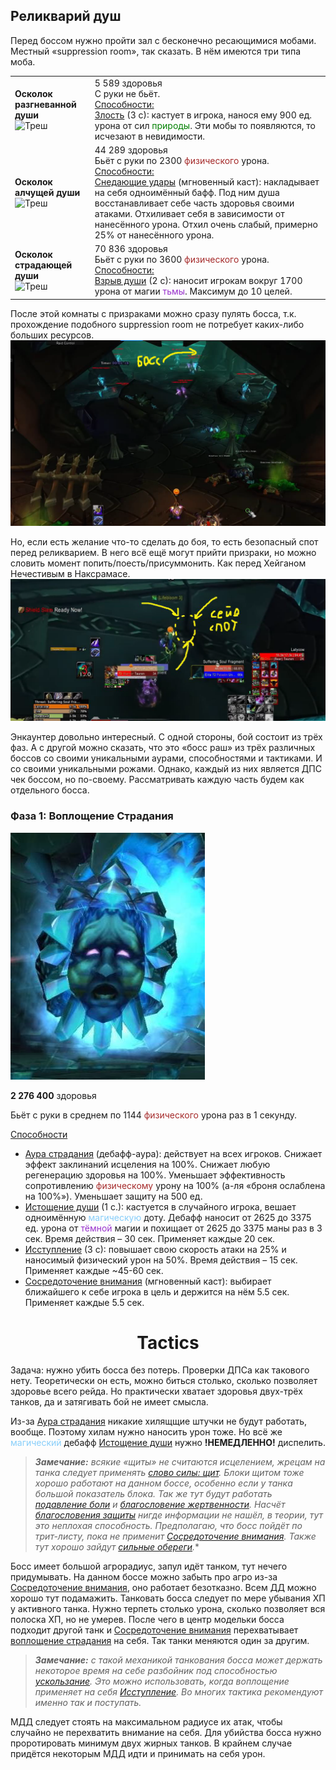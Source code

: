 ## Реликварий душ ##

Перед боссом нужно пройти зал с бесконечно ресающимися мобами. Местный «suppression room», так сказать. В нём имеются три типа моба.

<table>
    <tr>
        <td>
            <b>Осколок разгневанной души</b> <br />
            <img src="/BT_guide/img/ros1.png" alt="Треш">
        </td>
        <td>
            5 589 здоровья <br />
            С руки не бьёт. <br />
            <u>Способности:</u> <br />
            <a href="https://ru.tbc.wowhead.com/spell=41986">Злость</a> (3 с): кастует в игрока, нанося ему 900 ед. урона от сил <span style="color:green">природы</span>. 
            Эти мобы то появляются, то исчезают в невидимости.
        </td>
    </tr>
    <tr>
        <td>
            <b>Осколок алчущей души</b> <br />
            <img src="/BT_guide/img/ros2.png" alt="Треш">
        </td>
        <td>
            44 289 здоровья <br />
            Бьёт с руки по 2300 <span style="color:brown">физического</span> урона. <br />
            <u>Способности:</u> <br />
            <a href="https://ru.tbc.wowhead.com/spell=41248">Снедающие удары</a> (мгновенный каст): накладывает на себя одноимённый бафф. 
            Под ним душа восстанавливает себе часть здоровья своими атаками.
            Отхиливает себя в зависимости от нанесённого урона. Отхил очень слабый, примерно 25% от нанесённого урона.
        </td>
    </tr>
    <tr>
        <td>
            <b>Осколок страдающей души</b> <br />
            <img src="/BT_guide/img/ros3.png" alt="Треш">
        </td>
        <td>
            70 836 здоровья <br />
            Бьёт с руки по 3600 <span style="color:brown">физического</span> урона. <br />
            <u>Способности:</u> <br />
            <a href="https://ru.tbc.wowhead.com/spell=41245">Взрыв души</a> (2 с): наносит игрокам вокруг 1700 урона от магии <span style="color:DarkOrchid">тьмы</span>. 
            Максимум до 10 целей.
        </td>
    </tr>
</table>

После этой комнаты с призраками можно сразу пулять босса, т.к. прохождение подобного suppression room не потребует каких-либо больших ресурсов. 
![треш](/img/ros4.png)

Но, если есть желание что-то сделать до боя, то есть безопасный спот перед реликварием.
В него всё ещё могут прийти призраки, но можно словить момент попить/поесть/присуммонить. Как перед Хейганом Нечестивым в Наксрамасе.
![треш](/img/ros5.png)


Энкаунтер довольно интересный. С одной стороны, бой состоит из трёх фаз. 
А с другой можно сказать, что это «босс раш» из трёх различных боссов со своими уникальными аурами, способностями и тактиками. 
И со своими уникальными рожами. Однако, каждый из них является ДПС чек боссом, но по-своему. 
Рассматривать каждую часть будем как отдельного босса. 

### Фаза 1: Воплощение Страдания ###
![p1](/img/ros6.png)

**2 276 400** здоровья

Бьёт с руки в среднем по 1144 <span style = "color:brown">физического</span> урона раз в 1 секунду.

<u>Способности</u>
- [Аура страдания](https://ru.tbc.wowhead.com/spell=41292) (дебафф-аура): действует на всех игроков.
 Снижает эффект заклинаний исцеления на 100%. Снижает любую регенерацию здоровья на 100%. 
 Уменьшает эффективность сопротивлению <span style="color:brown">физическому</span> урону на 100% (а-ля «броня ослаблена на 100%»). 
 Уменьшает защиту на 500 ед.
- [Истощение души](https://ru.tbc.wowhead.com/spell=41303) (1 с.): кастуется в случайного игрока, вешает одноимённую <span style="color:LightSkyBlue">магическую</span> доту. 
 Дебафф наносит от 2625 до 3375 ед. урона от <span style="color:DarkOrchid">тёмной</span> магии и похищает от 2625 до 3375 маны раз в 3 сек. Время действия – 30 сек. Применяет каждые 20 сек. 
- [Исступление](https://ru.tbc.wowhead.com/spell=41305) (3 с): повышает свою скорость атаки на 25% и наносимый физический урон на 50%. Время действия – 15 сек. 
 Применяет каждые ~45-60 сек.
- [Сосредоточение внимания](https://ru.tbc.wowhead.com/spell=41294) (мгновенный каст): выбирает ближайшего к себе игрока в цель и держится на нём 5.5 сек. 
 Применяет каждые 5.5 сек.

<h1 align = "center"> Tactics  </h1>

Задача: нужно убить босса без потерь. Проверки ДПСа как такового нету. 
Теоретически он есть, можно биться столько, сколько позволяет здоровье всего рейда. 
Но практически хватает здоровья двух-трёх танков, да и затягивать бой не имеет смысла.


Из-за [Аура страдания](https://ru.tbc.wowhead.com/spell=41292) никакие хилящщие штучки не будут работать, вообще. 
Поэтому хилам нужно наносить урон тоже. Но всё же <span style="color:LightSkyBlue">магический</span> дебафф [Истощение души](https://ru.tbc.wowhead.com/spell=41303) нужно **!НЕМЕДЛЕННО!** диспелить.

> ***Замечание:** всякие «щиты» не считаются исцелением, жрецам на танка следует применять [слово силы: щит](https://ru.tbc.wowhead.com/spell=25218). 
> Блоки щитом тоже хорошо работают на данном боссе, особенно если у танка большой показатель блока. 
> Так же тут будут работать [подавление боли](https://ru.tbc.wowhead.com/spell=33206) и [благословение жертвенности](https://ru.tbc.wowhead.com/spell=27148). 
> Насчёт [благословения защиты](https://ru.tbc.wowhead.com/spell=10278) нигде информации не нашёл, в теории, тут это неплохая способность. 
> Предполагаю, что босс пойдёт по трит-листу, пока не применит [Сосредоточение внимания](https://ru.tbc.wowhead.com/spell=41294). 
> Также тут хорошо зайдут [сильные обереги](https://ru.tbc.wowhead.com/item=23576).**


Босс имеет большой агрорадиус, запул идёт танком, тут нечего придумывать. 
На данном боссе можно забыть про агро из-за [Сосредоточение внимания](https://ru.tbc.wowhead.com/spell=41294), оно работает безотказно. 
Всем ДД можно хорошо тут подамажить. Танковать босса следует по мере убывания ХП у активного танка. 
Нужно терпеть столько урона, сколько позволяет вся полоска ХП, но не умерев. 
После чего в центр модельки босса подходит другой танк 
и [Сосредоточение внимания](https://ru.tbc.wowhead.com/spell=41294) перехватывает [воплощение страдания](https://ru.tbc.wowhead.com/npc=23418) на себя. 
Так танки меняются один за другим. 

> ***Замечание:** с такой механикой танкования босса может держать некоторое время на себе разбойник под способностью [ускользание](https://ru.tbc.wowhead.com/spell=26669). 
> Это можно использовать, когда воплощение применяет на себя [Исступление](https://ru.tbc.wowhead.com/spell=41305). 
> Во многих тактика рекомендуют именно так и поступать.*

МДД следует стоять на максимальном радиусе их атак, чтобы случайно не перехватить внимание на себя. 
Для убийства босса нужно проротировать минимум двух жирных танков. 
В крайнем случае придётся некоторым МДД идти и принимать на себя урон.


